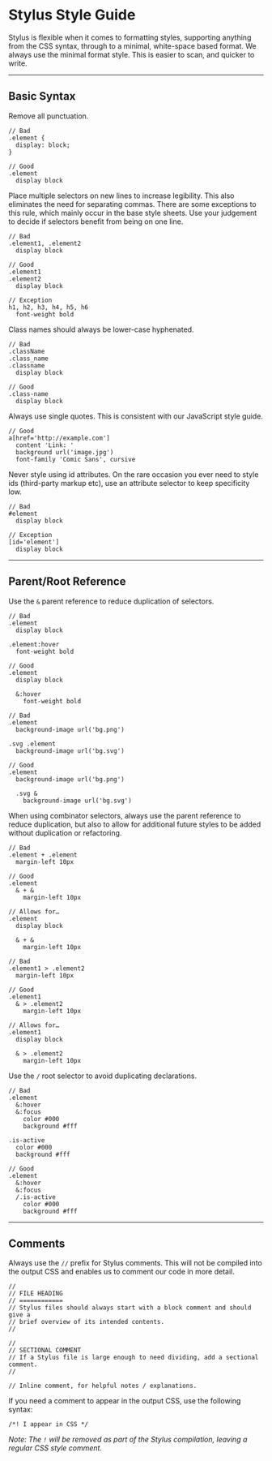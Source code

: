 # Stylus Style Guide

Stylus is flexible when it comes to formatting styles, supporting anything from the CSS syntax, through to a minimal, white-space based format. We always use the minimal format style. This is easier to scan, and quicker to write.

---

## Basic Syntax

Remove all punctuation.

```stylus
// Bad
.element {
  display: block;
}

// Good
.element
  display block
```

Place multiple selectors on new lines to increase legibility. This also eliminates the need for separating commas. There are some exceptions to this rule, which mainly occur in the base style sheets. Use your judgement to decide if selectors benefit from being on one line.

```stylus
// Bad
.element1, .element2
  display block

// Good
.element1
.element2
  display block

// Exception
h1, h2, h3, h4, h5, h6
  font-weight bold
```

Class names should always be lower-case hyphenated.

```stylus
// Bad
.className
.class_name
.classname
  display block

// Good
.class-name
  display block
```

Always use single quotes. This is consistent with our JavaScript style guide.

```stylus
// Good
a[href='http://example.com']
  content 'Link: '
  background url('image.jpg')
  font-family 'Comic Sans', cursive
```
Never style using id attributes. On the rare occasion you ever need to style ids (third-party markup etc), use an attribute selector to keep specificity low.

```stylus
// Bad
#element
  display block

// Exception
[id='element']
  display block
```

---

## Parent/Root Reference

Use the `&` parent reference to reduce duplication of selectors.

```stylus
// Bad
.element
  display block

.element:hover
  font-weight bold

// Good
.element
  display block

  &:hover
    font-weight bold
```

```stylus
// Bad
.element
  background-image url('bg.png')

.svg .element
  background-image url('bg.svg')

// Good
.element
  background-image url('bg.png')

  .svg &
    background-image url('bg.svg')
```

When using combinator selectors, always use the parent reference to reduce duplication, but also to allow for additional future styles to be added without duplication or refactoring.

```stylus
// Bad
.element + .element
  margin-left 10px

// Good
.element
  & + &
    margin-left 10px

// Allows for…
.element
  display block

  & + &
    margin-left 10px
```

```stylus
// Bad
.element1 > .element2
  margin-left 10px

// Good
.element1
  & > .element2
    margin-left 10px

// Allows for…
.element1
  display block

  & > .element2
    margin-left 10px
```

Use the `/` root selector to avoid duplicating declarations.

```stylus
// Bad
.element
  &:hover
  &:focus
    color #000
    background #fff

.is-active
  color #000
  background #fff

// Good
.element
  &:hover
  &:focus
  /.is-active
    color #000
    background #fff
```

---

## Comments

Always use the `//` prefix for Stylus comments. This will not be compiled into
the output CSS and enables us to comment our code in more detail.

```stylus
//
// FILE HEADING
// ============
// Stylus files should always start with a block comment and should give a
// brief overview of its intended contents.
//

//
// SECTIONAL COMMENT
// If a Stylus file is large enough to need dividing, add a sectional comment.
//

// Inline comment, for helpful notes / explanations.
```

If you need a comment to appear in the output CSS, use the following syntax:

```stylus
/*! I appear in CSS */
```

*Note: The `!` will be removed as part of the Stylus compilation, leaving a regular CSS style comment.*
